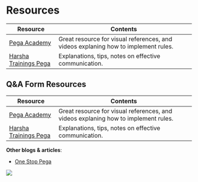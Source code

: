 # Resources

|Resource|Contents|
|-|-|
|[Pega Academy](https://academy.pega.com/)|Great resource for visual references, and videos explaning how to implement rules.|
|[Harsha Trainings Pega](https://www.youtube.com/c/HarshaTrainingsacademy)|Explanations, tips, notes on effective communication.|

## Q&A Form Resources

|Resource|Contents|
|-|-|
|[Pega Academy](https://academy.pega.com/)|Great resource for visual references, and videos explaning how to implement rules.|
|[Harsha Trainings Pega](https://www.youtube.com/c/HarshaTrainingsacademy)|Explanations, tips, notes on effective communication.|

**Other blogs & articles**:
- [One Stop Pega](https://onestoppega.com/)

<img src="https://images.g2crowd.com/uploads/product/image/social_landscape/social_landscape_025e4974139a3455132150b9ebc77ac5/pega-platform.jpg" />
